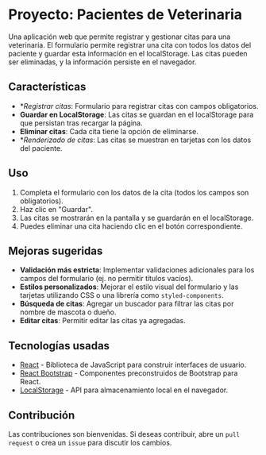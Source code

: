 # Proyecto: Pacientes de Veterinaria 

Una aplicación web que permite registrar y gestionar citas para una veterinaria. El formulario permite registrar una cita con todos los datos del paciente y guardar esta información en el localStorage. Las citas pueden ser eliminadas, y la información persiste en el navegador.

## Características

- **Registrar citas*: Formulario para registrar citas con campos obligatorios.
- **Guardar en LocalStorage**: Las citas se guardan en el localStorage para que persistan tras recargar la página.
- **Eliminar citas**: Cada cita tiene la opción de eliminarse.
- **Renderizado de citas*: Las citas se muestran en tarjetas con los datos del paciente.
  

## Uso

1. Completa el formulario con los datos de la cita (todos los campos son obligatorios).
2. Haz clic en "Guardar".
3. Las citas se mostrarán en la pantalla y se guardarán en el localStorage.
4. Puedes eliminar una cita haciendo clic en el botón correspondiente.

## Mejoras sugeridas

- **Validación más estricta**: Implementar validaciones adicionales para los campos del formulario (ej. no permitir títulos vacíos).
- **Estilos personalizados**: Mejorar el estilo visual del formulario y las tarjetas utilizando CSS o una librería como `styled-components`.
- **Búsqueda de citas**: Agregar un buscador para filtrar las citas por nombre de mascota o dueño.
- **Editar citas**: Permitir editar las citas ya agregadas.
  
## Tecnologías usadas

- [React](https://es.reactjs.org/) - Biblioteca de JavaScript para construir interfaces de usuario.
- [React Bootstrap](https://react-bootstrap.github.io/) - Componentes preconstruidos de Bootstrap para React.
- [LocalStorage](https://developer.mozilla.org/es/docs/Web/API/Window/localStorage) - API para almacenamiento local en el navegador.

## Contribución

Las contribuciones son bienvenidas. Si deseas contribuir, abre un `pull request` o crea un `issue` para discutir los cambios.
